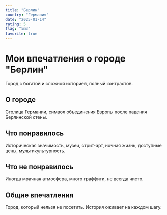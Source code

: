 ```yaml
---
title: "Берлин"
country: "Германия"
date: "2025-01-14"
rating: 5
flag: "🇩🇪"
favorite: true
---
```


# Мои впечатления о городе "Берлин"

Город с богатой и сложной историей, полный контрастов.

## О городе

Столица Германии, символ объединения Европы после падения Берлинской стены.

## Что понравилось

Историческая значимость, музеи, стрит-арт, ночная жизнь, доступные цены, мультикультурность.

## Что не понравилось

Иногда мрачная атмосфера, много граффити, не всегда чисто.

## Общие впечатления

Город, который нельзя не посетить. История оживает на каждом шагу.
